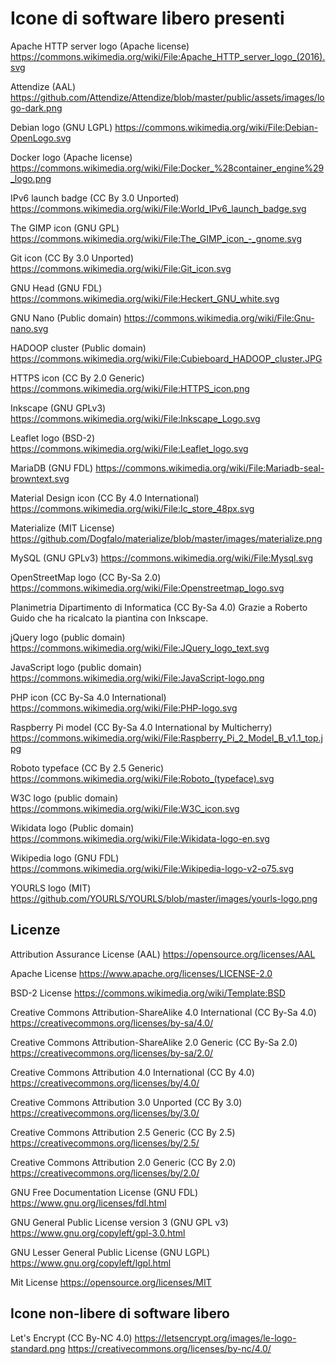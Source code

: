 # Icone di software libero presenti

Apache HTTP server logo (Apache license)
https://commons.wikimedia.org/wiki/File:Apache_HTTP_server_logo_(2016).svg

Attendize (AAL)
https://github.com/Attendize/Attendize/blob/master/public/assets/images/logo-dark.png

Debian logo (GNU LGPL)
https://commons.wikimedia.org/wiki/File:Debian-OpenLogo.svg

Docker logo (Apache license)
https://commons.wikimedia.org/wiki/File:Docker_%28container_engine%29_logo.png

IPv6 launch badge (CC By 3.0 Unported)
https://commons.wikimedia.org/wiki/File:World_IPv6_launch_badge.svg

The GIMP icon (GNU GPL)
https://commons.wikimedia.org/wiki/File:The_GIMP_icon_-_gnome.svg

Git icon (CC By 3.0 Unported)
https://commons.wikimedia.org/wiki/File:Git_icon.svg

GNU Head (GNU FDL)
https://commons.wikimedia.org/wiki/File:Heckert_GNU_white.svg

GNU Nano (Public domain)
https://commons.wikimedia.org/wiki/File:Gnu-nano.svg

HADOOP cluster (Public domain)
https://commons.wikimedia.org/wiki/File:Cubieboard_HADOOP_cluster.JPG

HTTPS icon (CC By 2.0 Generic)
https://commons.wikimedia.org/wiki/File:HTTPS_icon.png

Inkscape (GNU GPLv3)
https://commons.wikimedia.org/wiki/File:Inkscape_Logo.svg

Leaflet logo (BSD-2)
https://commons.wikimedia.org/wiki/File:Leaflet_logo.svg

MariaDB (GNU FDL)
https://commons.wikimedia.org/wiki/File:Mariadb-seal-browntext.svg

Material Design icon (CC By 4.0 International)
https://commons.wikimedia.org/wiki/File:Ic_store_48px.svg

Materialize (MIT License)
https://github.com/Dogfalo/materialize/blob/master/images/materialize.png

MySQL (GNU GPLv3)
https://commons.wikimedia.org/wiki/File:Mysql.svg

OpenStreetMap logo (CC By-Sa 2.0)
https://commons.wikimedia.org/wiki/File:Openstreetmap_logo.svg

Planimetria Dipartimento di Informatica (CC By-Sa 4.0)
Grazie a Roberto Guido che ha ricalcato la piantina con Inkscape.

jQuery logo (public domain)
https://commons.wikimedia.org/wiki/File:JQuery_logo_text.svg

JavaScript logo (public domain)
https://commons.wikimedia.org/wiki/File:JavaScript-logo.png

PHP icon (CC By-Sa 4.0 International)
https://commons.wikimedia.org/wiki/File:PHP-logo.svg

Raspberry Pi model (CC By-Sa 4.0 International by Multicherry)
https://commons.wikimedia.org/wiki/File:Raspberry_Pi_2_Model_B_v1.1_top.jpg

Roboto typeface (CC By 2.5 Generic)
https://commons.wikimedia.org/wiki/File:Roboto_(typeface).svg

W3C logo (public domain)
https://commons.wikimedia.org/wiki/File:W3C_icon.svg

Wikidata logo (Public domain)
https://commons.wikimedia.org/wiki/File:Wikidata-logo-en.svg

Wikipedia logo (GNU FDL)
https://commons.wikimedia.org/wiki/File:Wikipedia-logo-v2-o75.svg

YOURLS logo (MIT)
https://github.com/YOURLS/YOURLS/blob/master/images/yourls-logo.png

## Licenze
Attribution Assurance License (AAL)
https://opensource.org/licenses/AAL

Apache License
https://www.apache.org/licenses/LICENSE-2.0

BSD-2 License
https://commons.wikimedia.org/wiki/Template:BSD

Creative Commons Attribution-ShareAlike 4.0 International (CC By-Sa 4.0)
https://creativecommons.org/licenses/by-sa/4.0/

Creative Commons Attribution-ShareAlike 2.0 Generic (CC By-Sa 2.0)
https://creativecommons.org/licenses/by-sa/2.0/

Creative Commons Attribution 4.0 International (CC By 4.0)
https://creativecommons.org/licenses/by/4.0/

Creative Commons Attribution 3.0 Unported (CC By 3.0)
https://creativecommons.org/licenses/by/3.0/

Creative Commons Attribution 2.5 Generic (CC By 2.5)
https://creativecommons.org/licenses/by/2.5/

Creative Commons Attribution 2.0 Generic (CC By 2.0)
https://creativecommons.org/licenses/by/2.0/

GNU Free Documentation License (GNU FDL)
https://www.gnu.org/licenses/fdl.html

GNU General Public License version 3 (GNU GPL v3)
https://www.gnu.org/copyleft/gpl-3.0.html

GNU Lesser General Public License (GNU LGPL)
https://www.gnu.org/copyleft/lgpl.html

Mit License
https://opensource.org/licenses/MIT

## Icone non-libere di software libero
Let's Encrypt (CC By-NC 4.0)
https://letsencrypt.org/images/le-logo-standard.png
https://creativecommons.org/licenses/by-nc/4.0/

